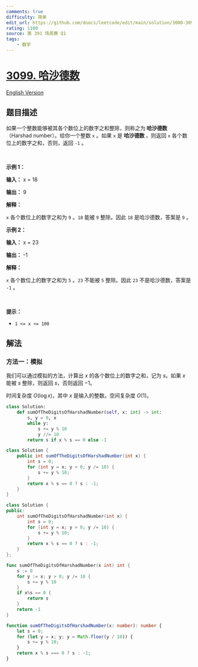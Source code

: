 ```yaml
---
comments: true
difficulty: 简单
edit_url: https://github.com/doocs/leetcode/edit/main/solution/3000-3099/3099.Harshad%20Number/README.md
rating: 1100
source: 第 391 场周赛 Q1
tags:
    - 数学
---
```


<!-- problem:start -->

# [3099. 哈沙德数](https://leetcode.cn/problems/harshad-number)

[English Version](/solution/3000-3099/3099.Harshad%20Number/README_EN.md)

## 题目描述

<!-- description:start -->

<p>如果一个整数能够被其各个数位上的数字之和整除，则称之为<strong> 哈沙德数</strong>（Harshad number）。给你一个整数 <code>x</code> 。如果 <code>x</code> 是 <strong>哈沙德数 </strong>，则返回<em> </em><code>x</code> 各个数位上的数字之和，否则，返回<em> </em><code>-1</code> 。</p>

<p>&nbsp;</p>

<p><strong class="example">示例 1：</strong></p>

<div class="example-block">
<p><strong>输入：</strong> <span class="example-io">x = 18</span></p>

<p><strong>输出：</strong> <span class="example-io">9</span></p>

<p><strong>解释：</strong></p>

<p><code>x</code> 各个数位上的数字之和为 <code>9</code> 。<code>18</code> 能被 <code>9</code> 整除。因此 <code>18</code> 是哈沙德数，答案是 <code>9</code> 。</p>
</div>

<p><strong class="example">示例 2：</strong></p>

<div class="example-block">
<p><strong>输入：</strong> <span class="example-io">x = 23</span></p>

<p><strong>输出：</strong> <span class="example-io">-1</span></p>

<p><strong>解释：</strong></p>

<p><code>x</code> 各个数位上的数字之和为 <code>5</code> 。<code>23</code> 不能被 <code>5</code> 整除。因此 <code>23</code> 不是哈沙德数，答案是 <code>-1</code> 。</p>
</div>

<p>&nbsp;</p>

<p><strong>提示：</strong></p>

<ul>
	<li><code>1 &lt;= x &lt;= 100</code></li>
</ul>

<!-- description:end -->

## 解法

<!-- solution:start -->

### 方法一：模拟

我们可以通过模拟的方法，计算出 $x$ 的各个数位上的数字之和，记为 $s$。如果 $x$ 能被 $s$ 整除，则返回 $s$，否则返回 $-1$。

时间复杂度 $O(\log x)$，其中 $x$ 是输入的整数。空间复杂度 $O(1)$。

<!-- tabs:start -->

```python
class Solution:
    def sumOfTheDigitsOfHarshadNumber(self, x: int) -> int:
        s, y = 0, x
        while y:
            s += y % 10
            y //= 10
        return s if x % s == 0 else -1
```

```java
class Solution {
    public int sumOfTheDigitsOfHarshadNumber(int x) {
        int s = 0;
        for (int y = x; y > 0; y /= 10) {
            s += y % 10;
        }
        return x % s == 0 ? s : -1;
    }
}
```

```cpp
class Solution {
public:
    int sumOfTheDigitsOfHarshadNumber(int x) {
        int s = 0;
        for (int y = x; y > 0; y /= 10) {
            s += y % 10;
        }
        return x % s == 0 ? s : -1;
    }
};
```

```go
func sumOfTheDigitsOfHarshadNumber(x int) int {
	s := 0
	for y := x; y > 0; y /= 10 {
		s += y % 10
	}
	if x%s == 0 {
		return s
	}
	return -1
}
```

```ts
function sumOfTheDigitsOfHarshadNumber(x: number): number {
    let s = 0;
    for (let y = x; y; y = Math.floor(y / 10)) {
        s += y % 10;
    }
    return x % s === 0 ? s : -1;
}
```

<!-- tabs:end -->

<!-- solution:end -->

<!-- problem:end -->
